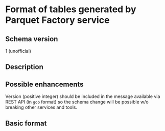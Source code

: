 # Format of tables generated by Parquet Factory service

## Schema version

1 (unofficial)

## Description

## Possible enhancements

Version (positive integer) should be included in the message available via REST
API (in `gob` format) so the schema change will be possible w/o breaking other
services and tools.

## Basic format

